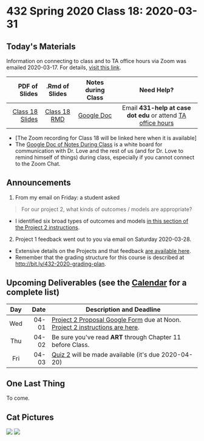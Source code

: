 # 432 Spring 2020 Class 18: 2020-03-31

## Today's Materials

Information on connecting to class and to TA office hours via Zoom was emailed 2020-03-17. For details, [visit this link](https://github.com/THOMASELOVE/2020-432/blob/master/zoom.md). 

PDF of Slides | .Rmd of Slides | Notes during Class | Need Help? 
------------: | :------------------: | :---------------------------: | :------------------------:
[Class 18 Slides](https://github.com/THOMASELOVE/2020-432/blob/master/classes/class18/432_2020_slides18.pdf) | [Class 18 RMD](https://github.com/THOMASELOVE/2020-432/blob/master/classes/class18/432_2020_slides18.Rmd) | [Google Doc](https://docs.google.com/document/d/1VpnXK654mVLJKMnbxMyhvLSEaOwyZhO2itaMf1a3N4U/edit?usp=sharing) | Email **431-help at case dot edu** or attend [TA office hours](https://github.com/THOMASELOVE/2020-432/blob/master/calendar.md#ta-office-hours)

- [The Zoom recording for Class 18 will be linked here when it is available]
- The [Google Doc of Notes During Class](https://docs.google.com/document/d/1VpnXK654mVLJKMnbxMyhvLSEaOwyZhO2itaMf1a3N4U/edit?usp=sharing) is a white board for communication with Dr. Love and the rest of us (and for Dr. Love to remind himself of things) during class, especially if you cannot connect to the Zoom Chat.

## Announcements

1. From my email on Friday: a student asked

> For our project 2, what kinds of outcomes / models are appropriate?

- I identified six broad types of outcomes and models [in this section of the Project 2 instructions](https://github.com/THOMASELOVE/2020-432/blob/master/projects/project2/README.md#what-kinds-of-outcomesmodels-are-appropriate-for-project-2).

2. Project 1 feedback went out to you via email on Saturday 2020-03-28.
  - Extensive details on the Projects and that feedback [are available here](https://github.com/THOMASELOVE/2020-432/blob/master/projects/project1/feedback/details.md).
  - Remember that the grading structure for this course is described at http://bit.ly/432-2020-grading-plan.

## Upcoming Deliverables (see the [Calendar](https://github.com/THOMASELOVE/2020-432/blob/master/calendar.md) for a complete list)

Day | Date  | Description and Deadline
:--: | ----: | ----------------------------------------------------------------------------------------------
Wed | 04-01 | [Project 2 Proposal Google Form](http://bit.ly/432-2020-project2-proposal-form) due at Noon. [Project 2 instructions are here](https://github.com/THOMASELOVE/2020-432/tree/master/projects/project2).
Thu | 04-02 | Be sure you've read **ART** through Chapter 11 before Class.
Fri | 04-03 | [Quiz 2](https://github.com/THOMASELOVE/2020-432/tree/master/quizzes/quiz2) will be made available (it's due 2020-04-20)

## One Last Thing

To come.

## Cat Pictures

![](https://github.com/THOMASELOVE/2020-432/blob/master/classes/class18/alexander.jpg)
![](https://github.com/THOMASELOVE/2020-432/blob/master/classes/class18/fuzzington.jpg)
